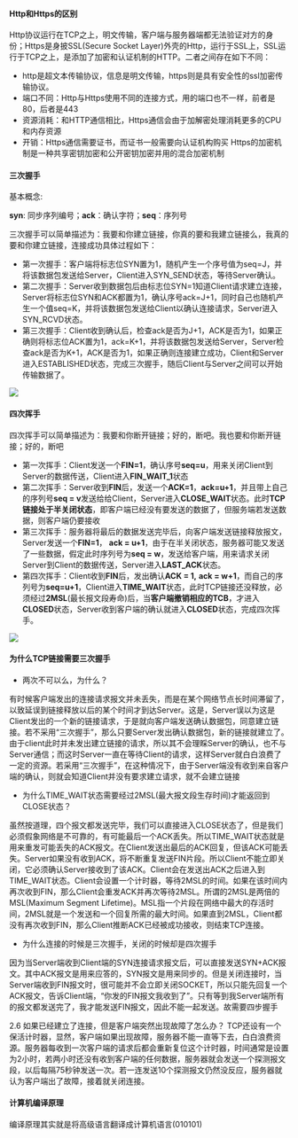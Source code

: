 #### Http和Https的区别

Http协议运行在TCP之上，明文传输，客户端与服务器端都无法验证对方的身份；Https是身披SSL(Secure Socket Layer)外壳的Http，运行于SSL上，SSL运行于TCP之上，是添加了加密和认证机制的HTTP。二者之间存在如下不同：

- http是超文本传输协议，信息是明文传输，https则是具有安全性的ssl加密传输协议。
- 端口不同：Http与Https使用不同的连接方式，用的端口也不一样，前者是80，后者是443
- 资源消耗：和HTTP通信相比，Https通信会由于加解密处理消耗更多的CPU和内存资源
- 开销：Https通信需要证书，而证书一般需要向认证机构购买
  Https的加密机制是一种共享密钥加密和公开密钥加密并用的混合加密机制



#### 三次握手

基本概念:

**syn**: 同步序列编号；**ack**：确认字符；**seq**：序列号 

三次握手可以简单描述为：我要和你建立链接，你真的要和我建立链接么，我真的要和你建立链接，连接成功具体过程如下：

- 第一次握手：客户端将标志位SYN置为1，随机产生一个序号值为seq=J，并将该数据包发送给Server，Client进入SYN_SEND状态，等待Server确认。
- 第二次握手：Server收到数据包后由标志位SYN=1知道Client请求建立连接，Server将标志位SYN和ACK都置为1，确认序号ack=J+1，同时自己也随机产生一个值seq=K，并将该数据包发送给Client以确认连接请求，Server进入SYN_RCVD状态。
- 第三次握手：Client收到确认后，检查ack是否为J+1，ACK是否为1，如果正确则将标志位ACK置为1，ack=K+1，并将该数据包发送给Server，Server检查ack是否为K+1，ACK是否为1，如果正确则连接建立成功，Client和Server进入ESTABLISHED状态，完成三次握手，随后Client与Server之间可以开始传输数据了。
  

![](F:\前端总结\个人总结文档\img\1.jpg)

#### 四次挥手

四次挥手可以简单描述为：我要和你断开链接；好的，断吧。我也要和你断开链接；好的，断吧

- 第一次挥手：Client发送一个**FIN=1**，确认序号**seq=u**，用来关闭Client到Server的数据传送，Client进入**FIN_WAIT_1**状态
- 第二次挥手：Server收到**FIN**后，发送一个**ACK=1**，**ack=u+1**，并且带上自己的序列号**seq = v**发送给给Client，Server进入**CLOSE_WAIT**状态。此时**TCP链接处于半关闭状态**，即客户端已经没有要发送的数据了，但服务端若发送数据，则客户端仍要接收
- 第三次挥手：服务器将最后的数据发送完毕后，向客户端发送链接释放报文，Server发送一个**FIN=1**， **ack = u+1**，由于在半关闭状态，服务器可能又发送了一些数据，假定此时序列号为**seq = w**，发送给客户端，用来请求关闭Server到Client的数据传送，Server进入**LAST_ACK**状态。
- 第四次挥手：Client收到**FIN**后，发出确认**ACK = 1,** **ack = w+1**，而自己的序列号为**seq=u+1**，Client进入**TIME_WAIT**状态，此时TCP链接还没释放，必须经过**2MSL**(最长报文段寿命)后，当**客户端撤销相应的TCB**，才进入**CLOSED**状态，Server收到客户端的确认就进入**CLOSED**状态，完成四次挥手。

![](F:\前端总结\个人总结文档\img\1.png)



#### 为什么TCP链接需要三次握手

- 两次不可以么，为什么？

有时候客户端发出的连接请求报文并未丢失，而是在某个网络节点长时间滞留了，以致延误到链接释放以后的某个时间才到达Server。这是，Server误以为这是Client发出的一个新的链接请求，于是就向客户端发送确认数据包，同意建立链接。若不采用“三次握手”，那么只要Server发出确认数据包，新的链接就建立了。由于client此时并未发出建立链接的请求，所以其不会理睬Server的确认，也不与Server通信；而这时Server一直在等待Client的请求，这样Server就白白浪费了一定的资源。若采用“三次握手”，在这种情况下，由于Server端没有收到来自客户端的确认，则就会知道Client并没有要求建立请求，就不会建立链接

- 为什么TIME_WAIT状态需要经过2MSL(最大报文段生存时间)才能返回到CLOSE状态？

虽然按道理，四个报文都发送完毕，我们可以直接进入CLOSE状态了，但是我们必须假象网络是不可靠的，有可能最后一个ACK丢失。所以TIME_WAIT状态就是用来重发可能丢失的ACK报文。在Client发送出最后的ACK回复，但该ACK可能丢失。Server如果没有收到ACK，将不断重复发送FIN片段。所以Client不能立即关闭，它必须确认Server接收到了该ACK。Client会在发送出ACK之后进入到TIME_WAIT状态。Client会设置一个计时器，等待2MSL的时间。如果在该时间内再次收到FIN，那么Client会重发ACK并再次等待2MSL。所谓的2MSL是两倍的MSL(Maximum Segment Lifetime)。MSL指一个片段在网络中最大的存活时间，2MSL就是一个发送和一个回复所需的最大时间。如果直到2MSL，Client都没有再次收到FIN，那么Client推断ACK已经被成功接收，则结束TCP连接。

- 为什么连接的时候是三次握手，关闭的时候却是四次握手

因为当Server端收到Client端的SYN连接请求报文后，可以直接发送SYN+ACK报文。其中ACK报文是用来应答的，SYN报文是用来同步的。但是关闭连接时，当Server端收到FIN报文时，很可能并不会立即关闭SOCKET，所以只能先回复一个ACK报文，告诉Client端，“你发的FIN报文我收到了”。只有等到我Server端所有的报文都发送完了，我才能发送FIN报文，因此不能一起发送。故需要四步握手

2.6 如果已经建立了连接，但是客户端突然出现故障了怎么办？
TCP还设有一个保活计时器，显然，客户端如果出现故障，服务器不能一直等下去，白白浪费资源。服务器每收到一次客户端的请求后都会重新复位这个计时器，时间通常是设置为2小时，若两小时还没有收到客户端的任何数据，服务器就会发送一个探测报文段，以后每隔75秒钟发送一次。若一连发送10个探测报文仍然没反应，服务器就认为客户端出了故障，接着就关闭连接。

#### 计算机编译原理

 编译原理其实就是将高级语言翻译成计算机语言(010101)